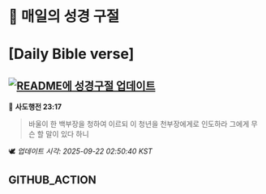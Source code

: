 # 🙏 매일의 성경 구절
# [Daily Bible verse]
## [![README에 성경구절 업데이트](https://github.com/DONGSUKA/first_test/actions/workflows/update-readme-bible.yml/badge.svg)](https://github.com/DONGSUKA/first_test/actions/workflows/update-readme-bible.yml)
<!-- START_BIBLE_VERSE -->
📖 **사도행전 23:17**
> 바울이 한 백부장을 청하여 이르되 이 청년을 천부장에게로 인도하라 그에게 무슨 할 말이 있다 하니

🕊️ _업데이트 시각: 2025-09-22 02:50:40 KST_
  <!-- END_BIBLE_VERSE -->
## GITHUB_ACTION
